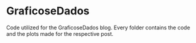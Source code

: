 # GraficoseDados
Code utilized for the GraficoseDados blog. Every folder contains the code and the plots made for the respective post.
